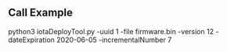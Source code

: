 ## Call Example

python3 iotaDeployTool.py -uuid 1 -file firmware.bin -version 12 -dateExpiration 2020-06-05 -incrementalNumber 7
